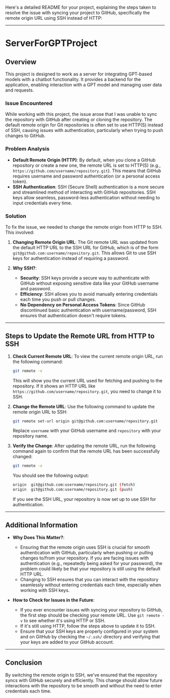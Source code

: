 Here's a detailed README for your project, explaining the steps taken to resolve the issue with syncing your project to GitHub, specifically the remote origin URL using SSH instead of HTTP:

---

# ServerForGPTProject

## Overview

This project is designed to work as a server for integrating GPT-based models with a chatbot functionality. It provides a backend for the application, enabling interaction with a GPT model and managing user data and requests.

### Issue Encountered

While working with this project, the issue arose that I was unable to sync the repository with GitHub after creating or cloning the repository. The default remote origin for Git repositories is often set to use HTTP(S) instead of SSH, causing issues with authentication, particularly when trying to push changes to GitHub.

### Problem Analysis

- **Default Remote Origin (HTTP)**: By default, when you clone a GitHub repository or create a new one, the remote URL is set to HTTP(S) (e.g., `https://github.com/username/repository.git`). This means that GitHub requires username and password authentication (or a personal access token).
- **SSH Authentication**: SSH (Secure Shell) authentication is a more secure and streamlined method of interacting with GitHub repositories. SSH keys allow seamless, password-less authentication without needing to input credentials every time.

### Solution

To fix the issue, we needed to change the remote origin from HTTP to SSH. This involved:

1. **Changing Remote Origin URL**: The Git remote URL was updated from the default HTTP URL to the SSH URL for GitHub, which is of the form `git@github.com:username/repository.git`. This allows Git to use SSH keys for authentication instead of requiring a password.

2. **Why SSH?**:
   - **Security**: SSH keys provide a secure way to authenticate with GitHub without exposing sensitive data like your GitHub username and password.
   - **Efficiency**: SSH allows you to avoid manually entering credentials each time you push or pull changes.
   - **No Dependency on Personal Access Tokens**: Since GitHub discontinued basic authentication with username/password, SSH ensures that authentication doesn't require tokens.

---

## Steps to Update the Remote URL from HTTP to SSH

1. **Check Current Remote URL**:
   To view the current remote origin URL, run the following command:

   ```bash
   git remote -v
   ```

   This will show you the current URL used for fetching and pushing to the repository. If it shows an HTTP URL like `https://github.com/username/repository.git`, you need to change it to SSH.

2. **Change the Remote URL**:
   Use the following command to update the remote origin URL to SSH:

   ```bash
   git remote set-url origin git@github.com:username/repository.git
   ```

   Replace `username` with your GitHub username and `repository` with your repository name.

3. **Verify the Change**:
   After updating the remote URL, run the following command again to confirm that the remote URL has been successfully changed:

   ```bash
   git remote -v
   ```

   You should see the following output:

   ```bash
   origin  git@github.com:username/repository.git (fetch)
   origin  git@github.com:username/repository.git (push)
   ```

   If you see the SSH URL, your repository is now set up to use SSH for authentication.

---

## Additional Information

- **Why Does This Matter?**:
   - Ensuring that the remote origin uses SSH is crucial for smooth authentication with GitHub, particularly when pushing or pulling changes to/from your repository. If you are facing issues with authentication (e.g., repeatedly being asked for your password), the problem could likely be that your repository is still using the default HTTP URL.
   - Changing to SSH ensures that you can interact with the repository seamlessly without entering credentials each time, especially when working with SSH keys.

- **How to Check for Issues in the Future**:
   - If you ever encounter issues with syncing your repository to GitHub, the first step should be checking your remote URL. Use `git remote -v` to see whether it's using HTTP or SSH.
   - If it's still using HTTP, follow the steps above to update it to SSH.
   - Ensure that your SSH keys are properly configured in your system and on GitHub by checking the `~/.ssh/` directory and verifying that your keys are added to your GitHub account.

---

## Conclusion

By switching the remote origin to SSH, we've ensured that the repository syncs with GitHub securely and efficiently. This change should allow future interactions with the repository to be smooth and without the need to enter credentials each time.

